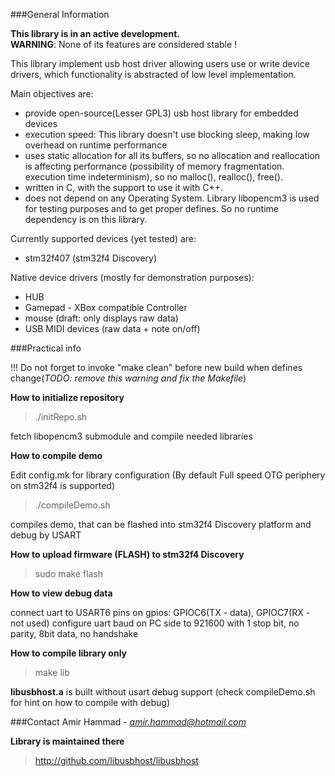 ###General Information


**This library is in an active development.**  
**WARNING**: None of its features are considered stable !

This library implement usb host driver allowing users use
or write device drivers, which functionality
is abstracted of low level implementation.

Main objectives are:
- provide open-source(Lesser GPL3) usb host library for embedded devices
- execution speed: This library doesn't use blocking sleep,
making low overhead on runtime performance
- uses static allocation for all its buffers,
so no allocation and reallocation is affecting performance
(possibility of memory fragmentation. execution time indeterminism),
so no malloc(), realloc(), free().
- written in C, with the support to use it with C++.
- does not depend on any Operating System. Library libopencm3 is used for testing purposes and to get proper defines.
So no runtime dependency is on this library.



Currently supported devices (yet tested) are:
* stm32f407 (stm32f4 Discovery)

Native device drivers (mostly for demonstration purposes):
- HUB
- Gamepad - XBox compatible Controller
- mouse (draft: only displays raw data)
- USB MIDI devices (raw data + note on/off)

###Practical info

!!! Do not forget to invoke   "make clean"  before new build when defines change(_TODO: remove this warning and fix the Makefile_)


**How to initialize repository**

> ./initRepo.sh

fetch libopencm3 submodule and compile needed libraries


**How to compile demo**

Edit config.mk for library configuration (By default Full speed OTG periphery on stm32f4 is supported)


> ./compileDemo.sh

compiles demo, that can be flashed into stm32f4 Discovery platform and debug by USART


**How to upload firmware (FLASH) to stm32f4 Discovery**

> sudo make flash


**How to view debug data**

connect uart to USART6 pins on gpios:  GPIOC6(TX - data), GPIOC7(RX - not used)
configure uart baud on PC side to 921600 with 1 stop bit, no parity, 8bit data, no handshake


**How to compile library only**

> make lib

**libusbhost.a** is built without usart debug support
(check compileDemo.sh for hint on how to compile with debug)


###Contact
Amir Hammad - *amir.hammad@hotmail.com*

**Library is maintained there**
> http://github.com/libusbhost/libusbhost

